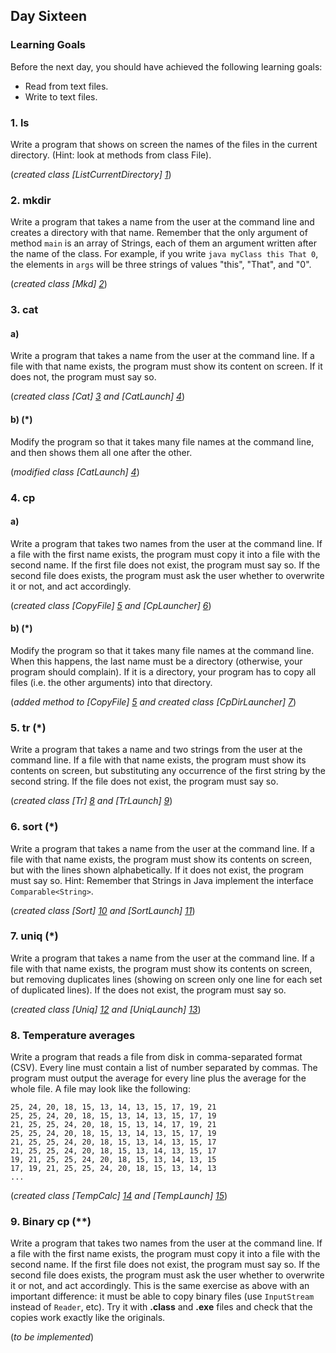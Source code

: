 ## Day Sixteen

### Learning Goals

Before the next day, you should have achieved the following learning goals:
  * Read from text files.
  * Write to text files.

### 1. ls

Write a program that shows on screen the names of the files in the current directory.
(Hint: look at methods from class File).

(*created class [ListCurrentDirectory] [1]*)

### 2. mkdir

Write a program that takes a name from the user at the command line and creates a directory with that name.
Remember that the only argument of method `main` is an array of Strings, each of them an argument written after
the name of the class. For example, if you write `java myClass this That 0`, the elements in `args` will be three
strings of values "this", "That", and "0".

(*created class [Mkd] [2]*)

### 3. cat

#### a)
Write a program that takes a name from the user at the command line. If a file with that name exists, the program
must show its content on screen. If it does not, the program must say so.

(*created class [Cat] [3] and [CatLaunch] [4]*)

#### b) (*)
Modify the program so that it takes many file names at the command line, and then shows them all one after the other.

(*modified class [CatLaunch] [4]*)

### 4. cp

#### a)
Write a program that takes two names from the user at the command line. If a file with the first name exists, the 
program must copy it into a file with the second name.
    If the first file does not exist, the program must say so. If the second file does exists, the program must ask the
user whether to overwrite it or not, and act accordingly.

(*created class [CopyFile] [5] and [CpLauncher] [6]*)

#### b) (*)
Modify the program so that it takes many file names at the command line. When this happens, the last name must 
be a directory (otherwise, your program should complain). If it is a directory, your program has to copy all files
(i.e. the other arguments) into that directory.

(*added method to [CopyFile] [5] and created class [CpDirLauncher] [7]*)

### 5. tr (*)

Write a program that takes a name and two strings from the user at the command line. If a file with that name exists,
the program must show its contents on screen, but substituting any occurrence of the first string by the second string.
If the file does not exist, the program must say so.

(*created class [Tr] [8] and [TrLaunch] [9]*)

### 6. sort (*)

Write a program that takes a name from the user at the command line. If a file with that name exists, the program
must show its contents on screen, but with the lines shown alphabetically. If it does not exist, the program must
say so.
    Hint: Remember that Strings in Java implement the interface `Comparable<String>`.

(*created class [Sort] [10] and [SortLaunch] [11]*)

### 7. uniq (*)

Write a program that takes a name from the user at the command line. If a file with that name exists, the program
must show its contents on screen, but removing duplicates lines (showing on screen only one line for each set of
duplicated lines). If the does not exist, the program must say so.

(*created class [Uniq] [12] and [UniqLaunch] [13]*)

### 8. Temperature averages

Write a program that reads a file from disk in comma-separated format (CSV). Every line must contain a list of
number separated by commas.
    The program must output the average for every line plus the average for the whole file. A file may look like the
following:
```
25, 24, 20, 18, 15, 13, 14, 13, 15, 17, 19, 21
25, 25, 24, 20, 18, 15, 13, 14, 13, 15, 17, 19
21, 25, 25, 24, 20, 18, 15, 13, 14, 17, 19, 21
25, 25, 24, 20, 18, 15, 13, 14, 13, 15, 17, 19
21, 25, 25, 24, 20, 18, 15, 13, 14, 13, 15, 17
21, 25, 25, 24, 20, 18, 15, 13, 14, 13, 15, 17
19, 21, 25, 25, 24, 20, 18, 15, 13, 14, 13, 15
17, 19, 21, 25, 25, 24, 20, 18, 15, 13, 14, 13
...
```

(*created class [TempCalc] [14] and [TempLaunch] [15]*)

### 9. Binary cp (**)

Write a program that takes two names from the user at the command line. If a file with the first name exists, the
program must copy it into a file with the second name. If the first file does not exist, the program must say so. If
the second file does exists, the program must ask the user whether to overwrite it or not, and act accordingly.
This is the same exercise as above with an important difference: it must be able to copy binary files (use
`InputStream` instead of `Reader`, etc). Try it with **.class** and **.exe** files and check that the copies work 
exactly like the originals.

(*to be implemented*)



[1]: https://github.com/BBK-PiJ-2014-21/Lab-Exercises/blob/master/day16/src/listDir/ListCurrentDirectory.java
[2]: https://github.com/BBK-PiJ-2014-21/Lab-Exercises/blob/master/day16/src/makeDir/Mkd.java
[3]: https://github.com/BBK-PiJ-2014-21/Lab-Exercises/blob/master/day16/src/concatenate/Cat.java
[4]: https://github.com/BBK-PiJ-2014-21/Lab-Exercises/blob/master/day16/src/concatenate/CatLaunch.java
[5]: https://github.com/BBK-PiJ-2014-21/Lab-Exercises/blob/master/day16/src/concatenate/CopyFile.java
[6]: https://github.com/BBK-PiJ-2014-21/Lab-Exercises/blob/master/day16/src/concatenate/CpLauncher.java
[7]: https://github.com/BBK-PiJ-2014-21/Lab-Exercises/blob/master/day16/src/concatenate/CpDirLauncher.java
[8]: https://github.com/BBK-PiJ-2014-21/Lab-Exercises/blob/master/day16/src/transliterate/Tr.java
[9]: https://github.com/BBK-PiJ-2014-21/Lab-Exercises/blob/master/day16/src/transliterate/TrLaunch.java
[10]: https://github.com/BBK-PiJ-2014-21/Lab-Exercises/blob/master/day16/src/sort/Sort.java
[11]: https://github.com/BBK-PiJ-2014-21/Lab-Exercises/blob/master/day16/src/sort/SortLaunch.java
[12]: https://github.com/BBK-PiJ-2014-21/Lab-Exercises/blob/master/day16/src/uniq/Uniq.java
[13]: https://github.com/BBK-PiJ-2014-21/Lab-Exercises/blob/master/day16/src/uniq/UniqLaunch.java
[14]: https://github.com/BBK-PiJ-2014-21/Lab-Exercises/blob/master/day16/src/tempAverages/TempCalc.java
[15]: https://github.com/BBK-PiJ-2014-21/Lab-Exercises/blob/master/day16/src/tempAverages/TempLaunch.java

